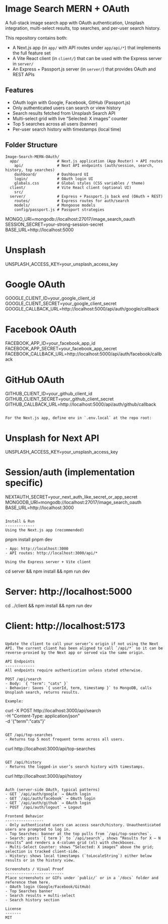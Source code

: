 Image Search MERN + OAuth
=================================

A full-stack image search app with OAuth authentication, Unsplash integration, multi-select results, top searches, and per-user search history.

This repository contains both:
- A Next.js app (in `app/` with API routes under `app/api/*`) that implements the full feature set
- A Vite React client (in `client/`) that can be used with the Express server in `server/`
- An Express + Passport.js server (in `server/`) that provides OAuth and REST APIs

Features
--------
- OAuth login with Google, Facebook, GitHub (Passport.js)
- Only authenticated users can search or view history
- Search results fetched from Unsplash Search API
- Multi-select grid with live “Selected: X images” counter
- Top 5 searches across all users (banner)
- Per-user search history with timestamps (local time)

Folder Structure
----------------
```
Image-Search-MERN-OAuth/
  app/                 # Next.js application (App Router) + API routes
    api/               # Next API endpoints (auth/session, search, history, top searches)
    dashboard/         # Dashboard UI
    login/             # OAuth login UI
    globals.css        # Global styles (CSS variables / theme)
  client/              # Vite React client (optional UI)
    src/
  server/              # Express + Passport.js back end (OAuth + REST)
    routes/            # Express routes for auth/search
    models/            # Mongoose models
    config/passport.js # Passport strategies
```

MONGO_URI=mongodb://localhost:27017/image_search_oauth
SESSION_SECRET=your-strong-session-secret
BASE_URL=http://localhost:5000

# Unsplash
UNSPLASH_ACCESS_KEY=your_unsplash_access_key

# Google OAuth
GOOGLE_CLIENT_ID=your_google_client_id
GOOGLE_CLIENT_SECRET=your_google_client_secret
GOOGLE_CALLBACK_URL=http://localhost:5000/api/auth/google/callback

# Facebook OAuth
FACEBOOK_APP_ID=your_facebook_app_id
FACEBOOK_APP_SECRET=your_facebook_app_secret
FACEBOOK_CALLBACK_URL=http://localhost:5000/api/auth/facebook/callback

# GitHub OAuth
GITHUB_CLIENT_ID=your_github_client_id
GITHUB_CLIENT_SECRET=your_github_client_secret
GITHUB_CALLBACK_URL=http://localhost:5000/api/auth/github/callback
```

For the Next.js app, define env in `.env.local` at the repo root:
```
# Unsplash for Next API
UNSPLASH_ACCESS_KEY=your_unsplash_access_key

# Session/auth (implementation specific)
NEXTAUTH_SECRET=your_next_auth_like_secret_or_app_secret
MONGODB_URI=mongodb://localhost:27017/image_search_oauth
BASE_URL=http://localhost:3000
```

Install & Run
-------------
Using the Next.js app (recommended)
```
pnpm install
pnpm dev
```
- App: http://localhost:3000
- API routes: http://localhost:3000/api/*

Using the Express server + Vite client
```
cd server && npm install && npm run dev
# Server: http://localhost:5000

cd ../client && npm install && npm run dev
# Client: http://localhost:5173
```

Update the client to call your server’s origin if not using the Next API. The current client has been aligned to call `/api/*` so it can be reverse-proxied by the Next app or served via the same origin.

API Endpoints
-------------
All endpoints require authentication unless stated otherwise.

POST /api/search
- Body: `{ "term": "cats" }`
- Behavior: Saves `{ userId, term, timestamp }` to MongoDB, calls Unsplash search, returns results.

Example:
```
curl -X POST http://localhost:3000/api/search \
  -H "Content-Type: application/json" \
  -d '{"term":"cats"}'
```

GET /api/top-searches
- Returns top 5 most frequent terms across all users.
```
curl http://localhost:3000/api/top-searches
```

GET /api/history
- Returns the logged-in user’s search history with timestamps.
```
curl http://localhost:3000/api/history
```

Auth (server-side OAuth, typical patterns)
- GET `/api/auth/google` → OAuth login
- GET `/api/auth/facebook` → OAuth login
- GET `/api/auth/github` → OAuth login
- POST `/api/auth/logout` → Logout

Frontend Behavior
-----------------
- Only authenticated users can access search/history. Unauthenticated users are prompted to log in.
- Top Searches: banner at the top pulls from `/api/top-searches`.
- Search: posts `{ term }` to `/api/search`, shows “Results for X — N results” and renders a 4-column grid (xl) with checkboxes.
- Multi-Select Counter: shows “Selected: X images” above the grid; selection is tracked client-side.
- History: shows local timestamps (`toLocaleString`) either below results or in the history view.

Screenshots / Visual Proof
--------------------------
Place screenshots or GIFs under `public/` or in a `/docs` folder and reference them here.
- OAuth login (Google/Facebook/GitHub)
- Top Searches banner
- Search results + multi-select
- Search history section

License
-------
MIT


